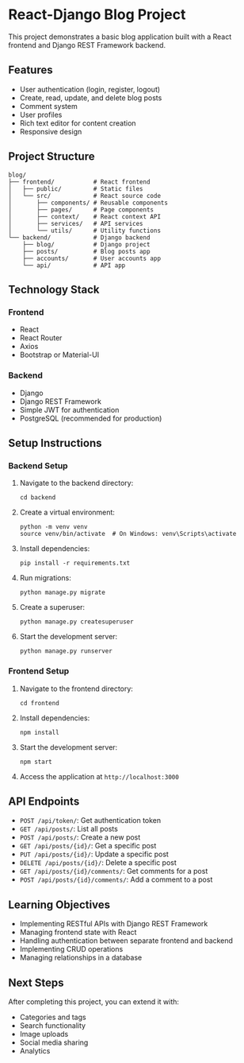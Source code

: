 # React-Django Blog Project

This project demonstrates a basic blog application built with a React frontend and Django REST Framework backend.

## Features

- User authentication (login, register, logout)
- Create, read, update, and delete blog posts
- Comment system
- User profiles
- Rich text editor for content creation
- Responsive design

## Project Structure

```
blog/
├── frontend/           # React frontend
│   ├── public/         # Static files
│   └── src/            # React source code
│       ├── components/ # Reusable components
│       ├── pages/      # Page components
│       ├── context/    # React context API
│       ├── services/   # API services
│       └── utils/      # Utility functions
└── backend/            # Django backend
    ├── blog/           # Django project
    ├── posts/          # Blog posts app
    ├── accounts/       # User accounts app
    └── api/            # API app
```

## Technology Stack

### Frontend
- React
- React Router
- Axios
- Bootstrap or Material-UI

### Backend
- Django
- Django REST Framework
- Simple JWT for authentication
- PostgreSQL (recommended for production)

## Setup Instructions

### Backend Setup
1. Navigate to the backend directory:
   ```
   cd backend
   ```

2. Create a virtual environment:
   ```
   python -m venv venv
   source venv/bin/activate  # On Windows: venv\Scripts\activate
   ```

3. Install dependencies:
   ```
   pip install -r requirements.txt
   ```

4. Run migrations:
   ```
   python manage.py migrate
   ```

5. Create a superuser:
   ```
   python manage.py createsuperuser
   ```

6. Start the development server:
   ```
   python manage.py runserver
   ```

### Frontend Setup
1. Navigate to the frontend directory:
   ```
   cd frontend
   ```

2. Install dependencies:
   ```
   npm install
   ```

3. Start the development server:
   ```
   npm start
   ```

4. Access the application at `http://localhost:3000`

## API Endpoints

- `POST /api/token/`: Get authentication token
- `GET /api/posts/`: List all posts
- `POST /api/posts/`: Create a new post
- `GET /api/posts/{id}/`: Get a specific post
- `PUT /api/posts/{id}/`: Update a specific post
- `DELETE /api/posts/{id}/`: Delete a specific post
- `GET /api/posts/{id}/comments/`: Get comments for a post
- `POST /api/posts/{id}/comments/`: Add a comment to a post

## Learning Objectives

- Implementing RESTful APIs with Django REST Framework
- Managing frontend state with React
- Handling authentication between separate frontend and backend
- Implementing CRUD operations
- Managing relationships in a database

## Next Steps

After completing this project, you can extend it with:
- Categories and tags
- Search functionality
- Image uploads
- Social media sharing
- Analytics 